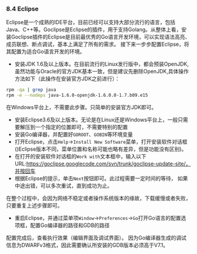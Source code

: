### 8.4 Eclipse
Eclipse是一个成熟的IDE平台，目前已经可以支持大部分流行的语言，包括Java、C++等。Goclipse是Eclipse的插件，用于支持Golang。从整体上看，安装Goclipse插件的Eclipse是目前最优秀的Go语言开发环境，可以实现语法高亮、成员联想、断点调试，基本上满足了所有的需求。
接下来一步步配置Eclipse，将其配置为适合Go语言开发的环境。
* 安装JDK 1.6及以上版本。在目前流行的Linux发行版中，都会预装OpenJDK,虽然功能与Oracle的官方JDK基本一致，但是建议先删除OpenJDK,具体操作方法如下（此操作在安装官方JDK之前进行）：
``` bash
rpm -qa | grep java
rpm -e --nodeps java-1.6.0-openjdk-1.6.0.0-1.7.b09.e15
```
在Windows平台上，不需要此步骤。只简单的安装官方JDK即可。
* 安装Eclipse3.6及以上版本。无论是在Linux还是Windows平台上，一般只需要解压到一个指定的位置即可，不需要特别的配置
* 安装Go编译器，并配置好`GOROOT`、`GOBIN`等环境变量
* 打开Eclipse，点击`Help`->`Install New Software`菜单，打开安装软件对话框()Eclipse版本不同，菜单位置和名称可能也略有差异，但是功能没有区别)。
* 在打开的安装软件对话框的`Work with`文本框中，输入以下URL:https://goclipse.googlecode.com/svn/trunk/goclipse-update-site/，并按回车
* 根据Eclipse的提示，单击`Next`按钮即可。此过程需要一定时间的等待， 如果中途出错，可以多次重试，直到成功为止。

在整个过程中，会因为网络不稳定或者操作系统版本的缘故，下载缓慢或者失败，只要重复上述步骤即可。
* 重启Eclipse，并通过菜单项`Window`->`Preferences`->`Go`打开Go语言的配置选项框，配置Go编译器的路径和GDB的路径

配置完成后，查看执行效果（编辑界面及调试界面）。
因为Go编译器生成的调试信息为DWARFv3格式，因此需要确认所安装的GDB版本必须高于V7.1。